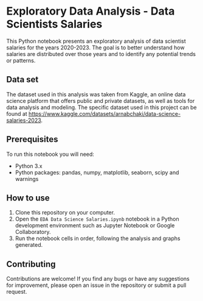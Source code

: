 # Exploratory Data Analysis - Data Scientists Salaries

This Python notebook presents an exploratory analysis of data scientist salaries for the years 2020-2023. The goal is to better understand how salaries are distributed over those years and to identify any potential trends or patterns.

## Data set

The dataset used in this analysis was taken from Kaggle, an online data science platform that offers public and private datasets, as well as tools for data analysis and modeling. The specific dataset used in this project can be found at https://www.kaggle.com/datasets/arnabchaki/data-science-salaries-2023.

## Prerequisites

To run this notebook you will need:

- Python 3.x
- Python packages: pandas, numpy, matplotlib, seaborn, scipy and warnings

## How to use

1. Clone this repository on your computer.
2. Open the `EDA Data Science Salaries.ipynb` notebook in a Python development environment such as Jupyter Notebook or Google Collaboratory.
3. Run the notebook cells in order, following the analysis and graphs generated.

## Contributing

Contributions are welcome! If you find any bugs or have any suggestions for improvement, please open an issue in the repository or submit a pull request.
